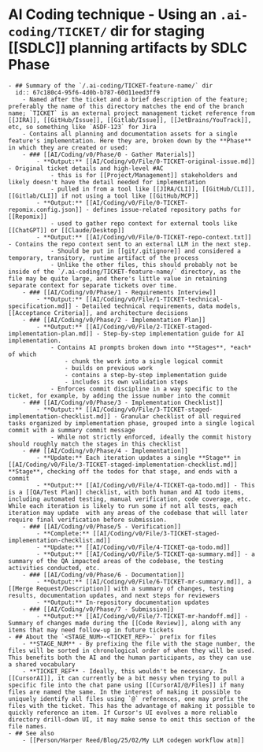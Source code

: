 #  AI Coding technique - Using an `.ai-coding/TICKET/` dir for staging [[SDLC]] planning artifacts by SDLC Phase
	- ## Summary of the `/.ai-coding/TICKET-feature-name/` dir
	  id:: 67c180c4-95f6-4d0b-b787-60d11eed3ff9
		- Named after the ticket and a brief description of the feature; preferably the name of this directory matches the end of the branch name; `TICKET` is an external project management ticket reference from [[JIRA]], [[GitHub/Issue]], [[Gitlab/Issue]], [[JetBrains/YouTrack]], etc, so something like `ASDF-123` for Jira
		- Contains all planning and documentation assets for a single feature's implementation. Here they are, broken down by the **Phase** in which they are created or used:
		- ### [[AI/Coding/v0/Phase/0 - Gather Materials]]
			- **Output:** [[AI/Coding/v0/File/0-TICKET-original-issue.md]] - Original ticket details and high-level #AC
				- this is for [[Project/Management]] stakeholders and likely doesn't have the detail needed for implementation
				- pulled in from a tool like [[JIRA/CLI]], [[GitHub/CLI]], [[Gitlab/CLI]] if not using a tool like [[GitHub/MCP]]
			- **Output:** [[AI/Coding/v0/File/0-TICKET-repomix.config.json]] - defines issue-related repository paths for [[Repomix]]
				- used to gather repo context for external tools like [[ChatGPT]] or [[Claude/Desktop]]
			- **Output:** [[AI/Coding/v0/File/0-TICKET-repo-context.txt]] - Contains the repo context sent to an external LLM in the next step.
				- Should be put in [[git/.gitignore]] and considered a temporary, transitory, runtime artifact of the process
				- Unlike the other files, this should probably not be inside of the `/.ai-coding/TICKET-feature-name/` directory, as the file may be quite large, and there's little value in retaining separate context for separate tickets over time.
		- ### [[AI/Coding/v0/Phase/1 - Requirements Interview]]
			- **Output:** [[AI/Coding/v0/File/1-TICKET-technical-specification.md]] - Detailed technical requirements, data models, [[Acceptance Criteria]], and architecture decisions
		- ### [[AI/Coding/v0/Phase/2 - Implementation Plan]]
			- **Output:** [[AI/Coding/v0/File/2-TICKET-staged-implementation-plan.md]] - Step-by-step implementation guide for AI implementation.
				- Contains AI prompts broken down into **Stages**, *each* of which
					- chunk the work into a single logical commit
					- builds on previous work
					- contains a step-by-step implementation guide
					- includes its own validation steps
				- Enforces commit discipline in a way specific to the ticket, for example, by adding the issue number into the commit
		- ### [[AI/Coding/v0/Phase/3 - Implementation Checklist]]
			- **Output:** [[AI/Coding/v0/File/3-TICKET-staged-implementation-checklist.md]] - Granular checklist of all required tasks organized by implementation phase, grouped into a single logical commit with a summary commit message
				- While not strictly enforced, ideally the commit history should roughly match the stages in this checklist
		- ### [[AI/Coding/v0/Phase/4 - Implementation]]
			- **Update:** Each iteration updates a single **Stage** in [[AI/Coding/v0/File/3-TICKET-staged-implementation-checklist.md]] **Stage**, checking off the todos for that stage, and ends with a commit
			- **Output:** [[AI/Coding/v0/File/4-TICKET-qa-todo.md]] - This is a [[QA/Test Plan]] checklist, with both human and AI todo items, including automated testing, manual verification, code coverage, etc. While each iteration is likely to run some if not all tests, each iteration may update  with any areas of the codebase that will later require final verification before submission.
		- ### [[AI/Coding/v0/Phase/5 - Verification]]
			- **Complete:** [[AI/Coding/v0/File/3-TICKET-staged-implementation-checklist.md]]
			- **Update:** [[AI/Coding/v0/File/4-TICKET-qa-todo.md]]
			- **Output:** [[AI/Coding/v0/File/5-TICKET-qa-summary.md]] - a summary of the QA impacted areas of the codebase, the testing activities conducted, etc.
		- ### [[AI/Coding/v0/Phase/6 - Documentation]]
			- **Output:** [[AI/Coding/v0/File/6-TICKET-mr-summary.md]], a [[Merge Request/Description]] with a summary of changes, testing results, documentation updates, and next steps for reviewers
			- **Output:** In-repository documentation updates
		- ### [[AI/Coding/v0/Phase/7 - Submission]]
			- **Output:** [[AI/Coding/v0/File/7-TICKET-mr-handoff.md]] - Summary of changes made during the [[Code Review]], along with any items that may need follow-up in future tickets
	- ## About the `<STAGE_NUM>-<TICKET_REF>-` prefix for files
		- **STAGE_NUM** - By prefixing the file with the stage number, the files will be sorted in chronological order of when they will be used. This benefits both the AI and the human participants, as they can use a shared vocabulary
		- **TICKET_REF** - Ideally, this wouldn't be necessary. In [[CursorAI]], it can currently be a bit messy when trying to pull a specific file into the chat pane using [[CursorAI/@/Files]] if many files are named the same. In the interest of making it possible to uniquely identify all files using `@` references, one may prefix the files with the ticket. This has the advantage of making it possible to quickly reference an item. If Cursor's UI evolves a more reliable directory drill-down UI, it may make sense to omit this section of the file names.
	- ## See also
		- [[Person/Harper Reed/Blog/25/02/My LLM codegen workflow atm]]